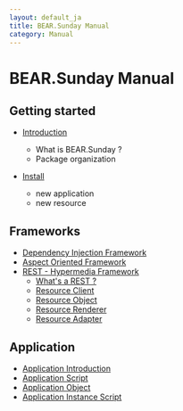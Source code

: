 ```yaml
---
layout: default_ja
title: BEAR.Sunday Manual
category: Manual
---
```


# BEAR.Sunday Manual


## Getting started

 * [Introduction](/manual/en/introduction.html)
   * What is BEAR.Sunday ?
   * Package organization

 * [Install](/manual/en/install.html)
   * new application
   * new resource

## Frameworks

 * [Dependency Injection Framework](/manual/en/di.html)
 * [Aspect Oriented Framework](/manual/en/aop.html)
 * [REST - Hypermedia Framework](/manual/en/rest.html)
   * [What's a REST ?](/manual/en/resource.html)
   * [Resource Client](/manual/en/resource_client.html)
   * [Resource Object](/manual/en/resource_object.html)
   * [Resource Renderer](/manual/en/resource_renderer.html)
   * [Resource Adapter](/manual/en/resource_adapter.html)

## Application
 * [Application Introduction](/manual/en/application.html)
 * [Application Script](/manual/en/application_script.html)
 * [Application Object](/manual/en/application_object.html)
 * [Application Instance Script](/manual/en/application_instance_script.html)
 